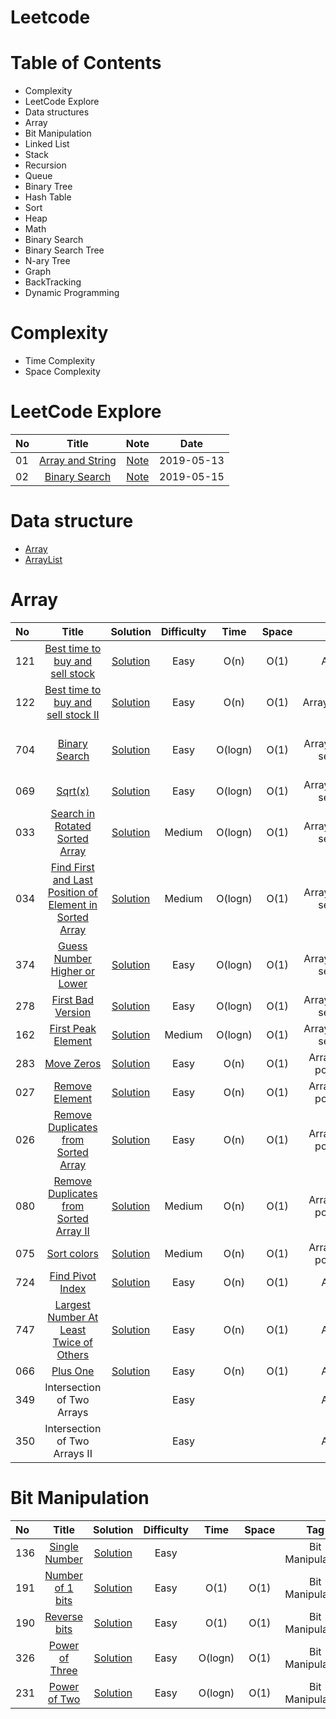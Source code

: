 # Leetcode
# Table of Contents
- Complexity
- LeetCode Explore
- Data structures
- Array
- Bit Manipulation
- Linked List
- Stack
- Recursion
- Queue
- Binary Tree
- Hash Table
- Sort
- Heap
- Math
- Binary Search
- Binary Search Tree
- N-ary Tree
- Graph
- BackTracking
- Dynamic Programming
# Complexity
- Time Complexity
- Space Complexity
# LeetCode Explore
| No | Title | Note | Date |
| :----- | :-----: | :----------: | :----------: |
| 01 | [Array and String](https://leetcode.com/explore/learn/card/array-and-string/)|[Note](https://github.com/Cecilia-xu/Leetcode/blob/master/LeetCodeExplore/Array%20and%20String.md)| 2019-05-13|
| 02 | [Binary Search](https://leetcode.com/explore/learn/card/binary-search/)|[Note](https://github.com/Cecilia-xu/Leetcode/blob/master/LeetCodeExplore/Binary%20Search.md)| 2019-05-15|
# Data structure
- [Array](https://github.com/Cecilia-xu/Leetcode/blob/master/DataStructure/Array.md)
- [ArrayList](https://github.com/Cecilia-xu/Leetcode/blob/master/DataStructure/ArrayList.md)
# Array
| No | Title | Solution | Difficulty | Time | Space | Tag | Note |
| :----- | :-----: | :----------: |:------: |:------: |:------: |:------: |:----:|
| 121 | [Best time to buy and sell stock](https://leetcode.com/problems/best-time-to-buy-and-sell-stock/) |[Solution](https://github.com/Cecilia-xu/Leetcode/blob/master/121/Solution.md)| Easy |O(n)|O(1)|Array|[Note](https://github.com/Cecilia-xu/Leetcode/blob/master/121/Note.md)|
| 122 | [Best time to buy and sell stock II](https://leetcode.com/problems/best-time-to-buy-and-sell-stock-ii/)|[Solution](https://github.com/Cecilia-xu/Leetcode/blob/master/122/Solution.md) |Easy|O(n)|O(1)|Array,Greedy|[Note](https://github.com/Cecilia-xu/Leetcode/blob/master/122/Note.md)|
| 704 | [Binary Search](https://leetcode.com/problems/binary-search/)|[Solution](https://github.com/Cecilia-xu/Leetcode/blob/master/704/Solution.md)|Easy|O(logn)|O(1)|Array, binary search|[Note1: template](https://github.com/Cecilia-xu/AlgorithmReview/blob/master/Searching/binary%20search.md)<br> [Note2: generics](https://www.cnblogs.com/jasminemzy/articles/7478119.html)|
| 069 |[Sqrt(x)](https://leetcode.com/problems/sqrtx/)|[Solution](https://github.com/Cecilia-xu/Leetcode/blob/master/69/Solution.md)|Easy|O(logn)|O(1)|Array, binary search|[Note](https://github.com/Cecilia-xu/Leetcode/blob/master/69/Note.md)|
| 033 |[Search in Rotated Sorted Array](https://leetcode.com/problems/search-in-rotated-sorted-array/)|[Solution](https://github.com/Cecilia-xu/Leetcode/blob/master/33/Solution.md)|Medium|O(logn)|O(1)|Array, binary search|[Note](https://github.com/Cecilia-xu/Leetcode/blob/master/33/Note.md)|
| 034 | [Find First and Last Position of Element in Sorted Array](https://leetcode.com/problems/find-first-and-last-position-of-element-in-sorted-array/)|[Solution](https://github.com/Cecilia-xu/Leetcode/blob/master/34/Solution.md)|Medium|O(logn)|O(1)|Array, binary search|[Note](https://github.com/Cecilia-xu/Leetcode/blob/master/34/Note.md)|
| 374 | [Guess Number Higher or Lower](https://leetcode.com/problems/guess-number-higher-or-lower/)|[Solution](https://github.com/Cecilia-xu/Leetcode/blob/master/374/Solution.md)|Easy|O(logn)|O(1)|Array, binary search|[Note](https://github.com/Cecilia-xu/Leetcode/blob/master/374/Note.md)|
| 278 | [First Bad Version](https://leetcode.com/problems/first-bad-version/)|[Solution](https://github.com/Cecilia-xu/Leetcode/blob/master/278/Solution.md)|Easy|O(logn)|O(1)|Array, binary search|[Note](https://github.com/Cecilia-xu/Leetcode/blob/master/278/Note.md)|
| 162 | [First Peak Element](https://leetcode.com/problems/find-peak-element/)|[Solution](https://github.com/Cecilia-xu/Leetcode/blob/master/162/Solution.md)|Medium|O(logn)|O(1)|Array, binary search|[Note](https://github.com/Cecilia-xu/Leetcode/blob/master/162/Note.md)|
| 283 | [Move Zeros](https://leetcode.com/problems/move-zeroes/)|[Solution](https://github.com/Cecilia-xu/Leetcode/blob/master/283/Solution.md)|Easy|O(n)|O(1)|Array, Two pointers|[Note](https://github.com/Cecilia-xu/Leetcode/blob/master/283/Note.md)|
| 027 | [Remove Element](https://leetcode.com/problems/remove-element/)|[Solution](https://github.com/Cecilia-xu/Leetcode/blob/master/27/Solution.md)|Easy|O(n)|O(1)|Array, Two pointers|[Note](https://github.com/Cecilia-xu/Leetcode/blob/master/27/Note.md)|
| 026 | [Remove Duplicates from Sorted Array](https://leetcode.com/problems/remove-duplicates-from-sorted-array/)|[Solution](https://github.com/Cecilia-xu/Leetcode/blob/master/26/Solution.md)|Easy|O(n)|O(1)|Array, Two pointers|[Note](https://github.com/Cecilia-xu/Leetcode/blob/master/26/Note.md)|
| 080 | [Remove Duplicates from Sorted Array II](https://leetcode.com/problems/remove-duplicates-from-sorted-array-ii/)|[Solution](https://github.com/Cecilia-xu/Leetcode/blob/master/80/Solution.md)|Medium|O(n)|O(1)|Array, Two pointers|[Note](https://github.com/Cecilia-xu/Leetcode/blob/master/80/Note.md)|
| 075 | [Sort colors](https://leetcode.com/problems/sort-colors/)|[Solution](https://github.com/Cecilia-xu/Leetcode/blob/master/75/Solution.md)|Medium|O(n)|O(1)|Array, Two pointers|[Note](https://github.com/Cecilia-xu/Leetcode/blob/master/75/Note.md)|
| 724 | [Find Pivot Index](https://leetcode.com/problems/find-pivot-index/)|[Solution](https://github.com/Cecilia-xu/Leetcode/blob/master/724/Solution.md)|Easy|O(n)|O(1)|Array|[Note](https://github.com/Cecilia-xu/Leetcode/blob/master/724/Note.md)|
| 747 | [Largest Number At Least Twice of Others](https://leetcode.com/problems/largest-number-at-least-twice-of-others/)|[Solution](https://github.com/Cecilia-xu/Leetcode/blob/master/747/Solution.md)|Easy|O(n)|O(1)|Array|[Note](https://github.com/Cecilia-xu/Leetcode/blob/master/747/Note.md)|
| 066 | [Plus One](https://leetcode.com/problems/plus-one/)|[Solution](https://github.com/Cecilia-xu/Leetcode/blob/master/66/Solution.md)|Easy|O(n)|O(1)|Array|[Note](https://github.com/Cecilia-xu/Leetcode/blob/master/66/Note.md)|
| 349 | Intersection of Two Arrays |  | Easy | | | Array | [Search](https://github.com/Cecilia-xu/Leetcode/blob/master/349/Tips.md)|
| 350 | Intersection of Two Arrays II|  | Easy | | |Array |[Search](https://github.com/Cecilia-xu/Leetcode/blob/master/349/Tips.md)|
# Bit Manipulation
| No | Title | Solution | Difficulty | Time | Space | Tag | Note |
| :----- | :-----: | :----------: |:------: |:------: |:------: |:------: |:----:|
| 136 |[Single Number](https://leetcode.com/problems/single-number/) | [Solution](https://github.com/Cecilia-xu/Leetcode/blob/master/136/Solution.md) | Easy | |  |Bit Manipulation| |
| 191 |[Number of 1 bits](https://leetcode.com/problems/number-of-1-bits/) | [Solution](https://github.com/Cecilia-xu/Leetcode/blob/master/191/Solution.md) | Easy |O(1)|O(1)|Bit Manipulation|[Note](https://github.com/Cecilia-xu/Leetcode/blob/master/191/Note.md) |
| 190 |[Reverse bits](https://leetcode.com/problems/reverse-bits/)|[Solution](https://github.com/Cecilia-xu/Leetcode/blob/master/190/Solution.md)|Easy|O(1)|O(1)|Bit Manipulation|[Note](https://github.com/Cecilia-xu/Leetcode/blob/master/190/Note.md)|
| 326 |[Power of Three](https://leetcode.com/problems/power-of-three/)|[Solution](https://github.com/Cecilia-xu/Leetcode/blob/master/326/Solution.md)|Easy|O(logn)|O(1)|Bit Manipulation|[Note](https://github.com/Cecilia-xu/Leetcode/blob/master/326/Note.md)|
| 231 |[Power of Two](https://leetcode.com/problems/power-of-two/)|[Solution](https://github.com/Cecilia-xu/Leetcode/blob/master/231/Solution.md)|Easy|O(logn)|O(1)|Bit Manipulation|[Note](https://github.com/Cecilia-xu/Leetcode/blob/master/231/Note.md)|
